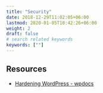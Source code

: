 ```yaml
---
title: "Security"
date: 2018-12-29T11:02:05+06:00
lastmod: 2020-01-05T10:42:26+06:00
weight: 2
draft: false
# search related keywords
keywords: [""]
---
```


## Resources
* [Hardening WordPress - wpdocs](https://wordpress.org/support/article/hardening-wordpress/)